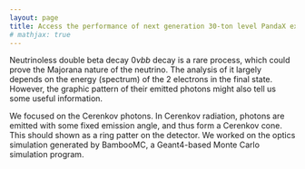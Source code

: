 ```yaml
---
layout: page
title: Access the performance of next generation 30-ton level PandaX experiment with neutrinoless double beta decay.
# mathjax: true
---
```


Neutrinoless double beta decay $0 \nu bb$ decay is a rare process, which could prove the Majorana nature of the neutrino.
The analysis of it largely depends on the energy (spectrum) of the 2 electrons in the final state.
However, the graphic pattern of their emitted photons might also tell us some useful information.

We focused on the Cerenkov photons.
In Cerenkov radiation, photons are emitted with some fixed emission angle, and thus form a Cerenkov cone.
This should shown as a ring patter on the detector.
We worked on the optics simulation generated by BambooMC, a Geant4-based Monte Carlo simulation program.
